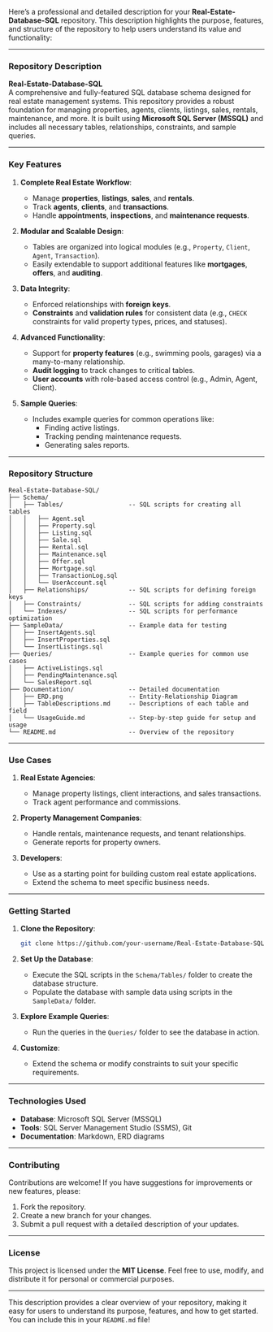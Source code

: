 Here’s a professional and detailed description for your **Real-Estate-Database-SQL** repository. This description highlights the purpose, features, and structure of the repository to help users understand its value and functionality:

---

### **Repository Description**

**Real-Estate-Database-SQL**  
A comprehensive and fully-featured SQL database schema designed for real estate management systems. This repository provides a robust foundation for managing properties, agents, clients, listings, sales, rentals, maintenance, and more. It is built using **Microsoft SQL Server (MSSQL)** and includes all necessary tables, relationships, constraints, and sample queries.

---

### **Key Features**
1. **Complete Real Estate Workflow**:
   - Manage **properties**, **listings**, **sales**, and **rentals**.
   - Track **agents**, **clients**, and **transactions**.
   - Handle **appointments**, **inspections**, and **maintenance requests**.

2. **Modular and Scalable Design**:
   - Tables are organized into logical modules (e.g., `Property`, `Client`, `Agent`, `Transaction`).
   - Easily extendable to support additional features like **mortgages**, **offers**, and **auditing**.

3. **Data Integrity**:
   - Enforced relationships with **foreign keys**.
   - **Constraints** and **validation rules** for consistent data (e.g., `CHECK` constraints for valid property types, prices, and statuses).

4. **Advanced Functionality**:
   - Support for **property features** (e.g., swimming pools, garages) via a many-to-many relationship.
   - **Audit logging** to track changes to critical tables.
   - **User accounts** with role-based access control (e.g., Admin, Agent, Client).

5. **Sample Queries**:
   - Includes example queries for common operations like:
     - Finding active listings.
     - Tracking pending maintenance requests.
     - Generating sales reports.

---

### **Repository Structure**
```
Real-Estate-Database-SQL/
├── Schema/
│   ├── Tables/                  -- SQL scripts for creating all tables
│   │   ├── Agent.sql
│   │   ├── Property.sql
│   │   ├── Listing.sql
│   │   ├── Sale.sql
│   │   ├── Rental.sql
│   │   ├── Maintenance.sql
│   │   ├── Offer.sql
│   │   ├── Mortgage.sql
│   │   ├── TransactionLog.sql
│   │   └── UserAccount.sql
│   ├── Relationships/           -- SQL scripts for defining foreign keys
│   ├── Constraints/             -- SQL scripts for adding constraints
│   └── Indexes/                 -- SQL scripts for performance optimization
├── SampleData/                  -- Example data for testing
│   ├── InsertAgents.sql
│   ├── InsertProperties.sql
│   └── InsertListings.sql
├── Queries/                     -- Example queries for common use cases
│   ├── ActiveListings.sql
│   ├── PendingMaintenance.sql
│   └── SalesReport.sql
├── Documentation/               -- Detailed documentation
│   ├── ERD.png                  -- Entity-Relationship Diagram
│   ├── TableDescriptions.md     -- Descriptions of each table and field
│   └── UsageGuide.md            -- Step-by-step guide for setup and usage
└── README.md                    -- Overview of the repository
```

---

### **Use Cases**
1. **Real Estate Agencies**:
   - Manage property listings, client interactions, and sales transactions.
   - Track agent performance and commissions.

2. **Property Management Companies**:
   - Handle rentals, maintenance requests, and tenant relationships.
   - Generate reports for property owners.

3. **Developers**:
   - Use as a starting point for building custom real estate applications.
   - Extend the schema to meet specific business needs.

---

### **Getting Started**
1. **Clone the Repository**:
   ```bash
   git clone https://github.com/your-username/Real-Estate-Database-SQL.git
   ```
2. **Set Up the Database**:
   - Execute the SQL scripts in the `Schema/Tables/` folder to create the database structure.
   - Populate the database with sample data using scripts in the `SampleData/` folder.

3. **Explore Example Queries**:
   - Run the queries in the `Queries/` folder to see the database in action.

4. **Customize**:
   - Extend the schema or modify constraints to suit your specific requirements.

---

### **Technologies Used**
- **Database**: Microsoft SQL Server (MSSQL)
- **Tools**: SQL Server Management Studio (SSMS), Git
- **Documentation**: Markdown, ERD diagrams

---

### **Contributing**
Contributions are welcome! If you have suggestions for improvements or new features, please:
1. Fork the repository.
2. Create a new branch for your changes.
3. Submit a pull request with a detailed description of your updates.

---

### **License**
This project is licensed under the **MIT License**. Feel free to use, modify, and distribute it for personal or commercial purposes.

---

This description provides a clear overview of your repository, making it easy for users to understand its purpose, features, and how to get started. You can include this in your `README.md` file!
